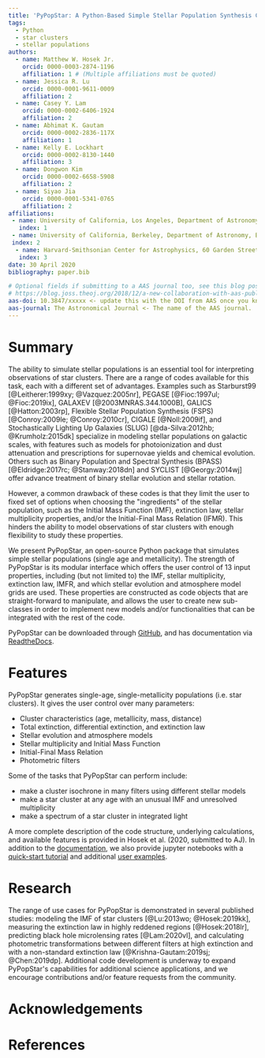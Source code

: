 ```yaml
---
title: 'PyPopStar: A Python-Based Simple Stellar Population Synthesis Code for Star Clusters'
tags:
  - Python
  - star clusters
  - stellar populations
authors:
  - name: Matthew W. Hosek Jr.
    orcid: 0000-0003-2874-1196
    affiliation: 1 # (Multiple affiliations must be quoted)
  - name: Jessica R. Lu
    orcid: 0000-0001-9611-0009
    affiliation: 2
  - name: Casey Y. Lam
    orcid: 0000-0002-6406-1924
    affiliation: 2
  - name: Abhimat K. Gautam
    orcid: 0000-0002-2836-117X
    affiliation: 1
  - name: Kelly E. Lockhart
    orcid: 0000-0002-8130-1440
    affiliation: 3
  - name: Dongwon Kim
    orcid: 0000-0002-6658-5908
    affiliation: 2
  - name: Siyao Jia
    orcid: 0000-0001-5341-0765
    affiliation: 2
affiliations:
 - name: University of California, Los Angeles, Department of Astronomy, Los Angeles, CA 90095
   index: 1
 - name: University of California, Berkeley, Department of Astronomy, Berkeley, CA 94720
 index: 2
  - name: Harvard-Smithsonian Center for Astrophysics, 60 Garden Street, Cambridge, MA 02138, USA
   index: 3
date: 30 April 2020
bibliography: paper.bib

# Optional fields if submitting to a AAS journal too, see this blog post:
# https://blog.joss.theoj.org/2018/12/a-new-collaboration-with-aas-publishing
aas-doi: 10.3847/xxxxx <- update this with the DOI from AAS once you know it.
aas-journal: The Astronomical Journal <- The name of the AAS journal.
---
```


# Summary

The ability to simulate stellar populations is an essential tool for
interpreting observations of star clusters.
There are a range of codes
available for this task, each with a different set
of advantages.
Examples such as Starburst99 [@Leitherer:1999xy; @Vazquez:2005nr], 
PEGASE [@Fioc:1997ul; @Fioc:2019ix],
GALAXEV [@2003MNRAS.344.1000B], 
GALICS [@Hatton:2003rp], 
Flexible Stellar Population Synthesis (FSPS) [@Conroy:2009le; @Conroy:2010cr],
CIGALE [@Noll:2009if],
and Stochastically Lighting Up Galaxies (SLUG) [@da-Silva:2012hb; @Krumholz:2015dk]
specialize in modeling stellar populations on galactic scales,
with features such as models for photoionization and dust
attenuation and prescriptions for supernovae yields and 
chemical evolution.
Others such as
Binary Population and Spectral Synthesis (BPASS) [@Eldridge:2017rc; @Stanway:2018dn] and 
SYCLIST [@Georgy:2014wj]
offer advance treatment of binary stellar evolution and stellar
rotation.

However, a common drawback of these codes is that they limit the
user to fixed set of options when choosing the "ingredients" of the
stellar population, such as the Initial Mass Function (IMF),
extinction law, stellar multiplicity properties, and/or the
Initial-Final Mass Relation (IFMR).
This hinders the ability to model observations of star
clusters with enough flexibility to study these properties.

We present PyPopStar, an open-source Python
package that simulates simple stellar populations (single age and
metallicity).
The strength of PyPopStar is its modular interface which offers the
user control of 13 input properties, including (but not limited to) the
IMF, stellar multiplicity, extinction law, IMFR, and which
stellar evolution and atmosphere model grids are used.
These properties are constructed as code objects that are
straight-forward to manipulate, and allows the user to
create new sub-classes in order to implement new models and/or
functionalities that can be integrated with the rest of the code.

PyPopStar can be downloaded through
[GitHub](https://github.com/astropy/PyPopStar), and has documentation via [ReadtheDocs](https://pypopstar.readthedocs.io/en/latest/). 

# Features

PyPopStar generates single-age, single-metallicity populations (i.e. star clusters). It gives the user control over many parameters:

- Cluster characteristics (age, metallicity, mass, distance)
- Total extinction, differential extinction, and extinction law
- Stellar evolution and atmosphere models
- Stellar multiplicity and Initial Mass Function
- Initial-Final Mass Relation
- Photometric filters

Some of the tasks that PyPopStar can perform include:

- make a cluster isochrone in many filters using different stellar models
- make a star cluster at any age with an unusual IMF and unresolved multiplicity
- make a spectrum of a star cluster in integrated light

A more complete description of the code structure, underlying
calculations, and available features is provided in Hosek et
al. (2020, submitted to AJ).
In addition to the [documentation](https://pypopstar.readthedocs.io/en/latest/),
we also provide jupyter notebooks with a [quick-start tutorial](https://github.com/astropy/PyPopStar/blob/master/docs/Quick_Start_Make_Cluster.ipynb) and additional [user examples](https://github.com/astropy/PyPopStar/tree/master/docs/paper_examples). 

# Research

The range of use cases for PyPopStar is demonstrated in several
published studies: modeling the IMF of star clusters
[@Lu:2013wo; @Hosek:2019kk], measuring the extinction law in highly
reddened regions [@Hosek:2018lr], predicting black hole microlensing
rates [@Lam:2020vl], and calculating photometric transformations
between different filters at high extinction and with a non-standard
extinction law [@Krishna-Gautam:2019sj; @Chen:2019dp].
Additional code development is underway to expand PyPopStar's capabilities for additional science applications, and we encourage contributions and/or feature requests from the community.

# Acknowledgements


# References







